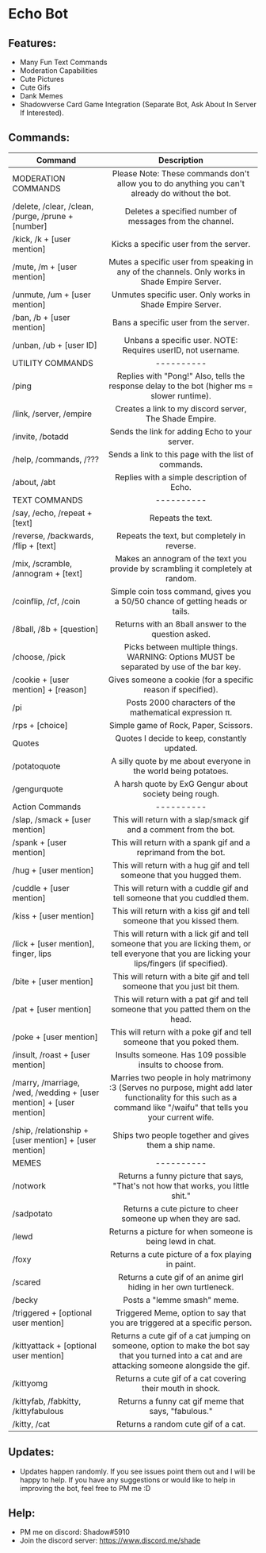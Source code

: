 # Echo Bot

## Features:
   * Many Fun Text Commands
   * Moderation Capabilities
   * Cute Pictures
   * Cute Gifs
   * Dank Memes
   * Shadowverse Card Game Integration (Separate Bot, Ask About In Server If Interested).
   
## Commands:
| Command | Description |
| ------------- |:-------------:|
| MODERATION COMMANDS | Please Note: These commands don't allow you to do anything you can't already do without the bot. |
| /delete, /clear, /clean, /purge, /prune + [number] | Deletes a specified number of messages from the channel. |
| /kick, /k + [user mention] | Kicks a specific user from the server. |
| /mute, /m + [user mention] | Mutes a specific user from speaking in any of the channels. Only works in Shade Empire Server. |
| /unmute, /um + [user mention] | Unmutes specific user. Only works in Shade Empire Server. |
| /ban, /b + [user mention] | Bans a specific user from the server. |
| /unban, /ub + [user ID] | Unbans a specific user. NOTE: Requires userID, not username. |
| UTILITY COMMANDS | ---------- |
| /ping | Replies with "Pong!" Also, tells the response delay to the bot (higher ms = slower runtime). |
| /link, /server, /empire | Creates a link to my discord server, The Shade Empire. |
| /invite, /botadd | Sends the link for adding Echo to your server. |
| /help, /commands, /??? | Sends a link to this page with the list of commands. |
| /about, /abt | Replies with a simple description of Echo. |
| TEXT COMMANDS | ---------- |
| /say, /echo, /repeat + [text] | Repeats the text. |
| /reverse, /backwards, /flip + [text] | Repeats the text, but completely in reverse. |
| /mix, /scramble, /annogram + [text] | Makes an annogram of the text you provide by scrambling it completely at random. |
| /coinflip, /cf, /coin | Simple coin toss command, gives you a 50/50 chance of getting heads or tails. |
| /8ball, /8b + [question] | Returns with an 8ball answer to the question asked. |
| /choose, /pick | Picks between multiple things. WARNING: Options MUST be separated by use of the bar key. |
| /cookie + [user mention] + [reason] | Gives someone a cookie (for a specific reason if specified). |
| /pi | Posts 2000 characters of the mathematical expression π. |
| /rps + [choice] | Simple game of Rock, Paper, Scissors. |
| Quotes | Quotes I decide to keep, constantly updated. |
| /potatoquote | A silly quote by me about everyone in the world being potatoes. |
| /gengurquote | A harsh quote by ExG Gengur about society being rough. |
| Action Commands | ---------- |
| /slap, /smack + [user mention] | This will return with a slap/smack gif and a comment from the bot. |
| /spank + [user mention] | This will return with a spank gif and a reprimand from the bot. |
| /hug + [user mention] | This will return with a hug gif and tell someone that you hugged them. |
| /cuddle + [user mention] | This will return with a cuddle gif and tell someone that you cuddled them. |
| /kiss + [user mention] | This will return with a kiss gif and tell someone that you kissed them. |
| /lick + [user mention], finger, lips | This will return with a lick gif and tell someone that you are licking them, or tell everyone that you are licking your lips/fingers (if specified). |
| /bite + [user mention] | This will return with a bite gif and tell someone that you just bit them. |
| /pat + [user mention] | This will return with a pat gif and tell someone that you patted them on the head. |
| /poke + [user mention] | This will return with a poke gif and tell someone that you poked them. |
| /insult, /roast + [user mention] | Insults someone. Has 109 possible insults to choose from. |
| /marry, /marriage, /wed, /wedding + [user mention] + [user mention] | Marries two people in holy matrimony :3 (Serves no purpose, might add later functionality for this such as a command like "/waifu" that tells you your current wife. |
| /ship, /relationship + [user mention] + [user mention] | Ships two people together and gives them a ship name. |
| MEMES | ---------- |
| /notwork | Returns a funny picture that says, "That's not how that works, you little shit." | 
| /sadpotato | Returns a cute picture to cheer someone up when they are sad. | 
| /lewd | Returns a picture for when someone is being lewd in chat. |
| /foxy | Returns a cute picture of a fox playing in paint. |
| /scared | Returns a cute gif of an anime girl hiding in her own turtleneck. |
| /becky | Posts a "lemme smash" meme. |
| /triggered + [optional user mention] | Triggered Meme, option to say that you are triggered at a specific person. |
| /kittyattack + [optional user mention] | Returns a cute gif of a cat jumping on someone, option to make the bot say that you turned into a cat and are attacking someone alongside the gif. |
| /kittyomg | Returns a cute gif of a cat covering their mouth in shock. |
| /kittyfab, /fabkitty, /kittyfabulous | Returns a funny cat gif meme that says, "fabulous." |
| /kitty, /cat | Returns a random cute gif of a cat. |


## Updates:
  * Updates happen randomly. If you see issues point them out and I will be happy to help. If you have any suggestions or would like to help in improving the bot, feel free to PM me :D

## Help:
  * PM me on discord: Shadow#5910
  * Join the discord server: https://www.discord.me/shade
